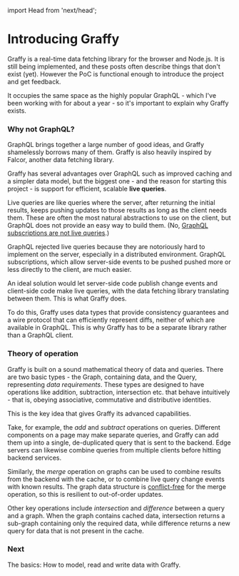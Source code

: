 import Head from 'next/head';

<Head><title>Introduction to Graffy</title></Head>

# Introducing Graffy

Graffy is a real-time data fetching library for the browser and Node.js. It is still being implemented, and these posts often describe things that don't exist (yet). However the PoC is functional enough to introduce the project and get feedback.

It occupies the same space as the highly popular GraphQL - which I've been working with for about a year - so it's important to explain why Graffy exists.

### Why not GraphQL?

GraphQL brings together a large number of good ideas, and Graffy shamelessly borrows many of them. Graffy is also heavily inspired by Falcor, another data fetching library.

Graffy has several advantages over GraphQL such as improved caching and a simpler data model, but the biggest one - and the reason for starting this project - is support for efficient, scalable **live queries**.

Live queries are like queries where the server, after returning the initial results, keeps pushing updates to those results as long as the client needs them. These are often the most natural abstractions to use on the client, but GraphQL does not provide an easy way to build them. (No, [GraphQL subscriptions are not live queries](https://graphql.org/blog/subscriptions-in-graphql-and-relay/#why-not-live-queries).)

GraphQL rejected live queries because they are notoriously hard to implement on the server, especially in a distributed environment. GraphQL subscriptions, which allow server-side events to be pushed pushed more or less directly to the client, are much easier.

An ideal solution would let server-side code publish change events and client-side code make live queries, with the data fetching library translating between them. This is what Graffy does.

To do this, Graffy uses data types that provide consistency guarantees and a wire protocol that can efficiently represent diffs, neither of which are available in GraphQL. This is why Graffy has to be a separate library rather than a GraphQL client.

### Theory of operation

Graffy is built on a sound mathematical theory of data and queries. There are two basic types - the Graph, containing data, and the Query, representing _data requirements_. These types are designed to have operations like addition, subtraction, intersection etc. that behave intuitively - that is, obeying associative, commutative and distributive identities.

This is the key idea that gives Graffy its advanced capabilities.

Take, for example, the _add_ and _subtract_ operations on queries. Different components on a page may make separate queries, and Graffy can add them up into a single, de-duplicated query that is sent to the backend. Edge servers can likewise combine queries from multiple clients before hitting backend services.

Similarly, the _merge_ operation on graphs can be used to combine results from the backend with the cache, or to combine live query change events with known results. The graph data structure is [conflict-free](https://en.wikipedia.org/wiki/Conflict-free_replicated_data_type) for the merge operation, so this is resilient to out-of-order updates.

Other key operations include _intersection_ and _difference_ between a query and a graph. When the graph contains cached data, intersection returns a sub-graph containing only the required data, while difference returns a new query for data that is not present in the cache.

### Next

The basics: How to model, read and write data with Graffy.
